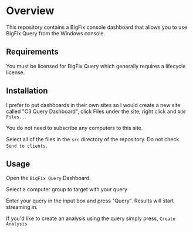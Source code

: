 # Overview

This repository contains a BigFix console dashboard that allows you to use BigFix Query from the Windows console.

## Requirements

You must be licensed for BigFix Query which generally requires a lifecycle license.

## Installation

I prefer to put dashboards in their own sites so I would create a new site called "C3 Query Dashboard", click Files under the site, right click and `Add Files...`

You do not need to subscribe any computers to this site.

Select all of the files in the `src` directory of the repository. Do not check `Send to clients`.

## Usage

Open the `BigFix Query` Dashboard.

Select a computer group to target with your query

Enter your query in the input box and press "Query". Results will start streaming in.

If you'd like to create an analysis using the query simply press, `Create Analysis`
